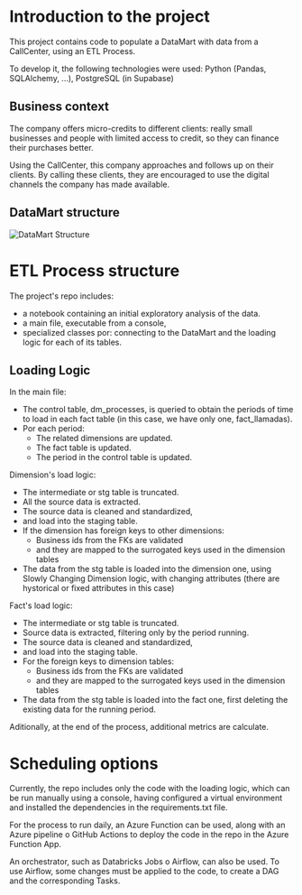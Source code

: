 # Introduction to the project

This project contains code to populate a DataMart with data from a CallCenter, using an ETL Process.

To develop it, the following technologies were used: Python (Pandas, SQLAlchemy, ...), PostgreSQL (in Supabase)

## Business context

The company offers micro-credits to different clients: really small businesses and people with limited access to credit, so they can finance their purchases better. 

Using the CallCenter, this company approaches and follows up on their clients. By calling these clients, they are encouraged to use the digital channels the company has made available.

## DataMart structure

![DataMart Structure](docs/DataMart_Schema.png)

# ETL Process structure

The project's repo includes:
- a notebook containing an initial exploratory analysis of the data.
- a main file, executable from a console,
- specialized classes por: connecting to the DataMart and the loading logic for each of its tables.

## Loading Logic 

In the main file:
- The control table, dm_processes, is queried to obtain the periods of time to load in each fact table (in this case, we have only one, fact_llamadas).
- Por each period:
    - The related dimensions are updated.
    - The fact table is updated.
    - The period in the control table is updated.

Dimension's load logic:
- The intermediate or stg table is truncated.
- All the source data is extracted.
- The source data is cleaned and standardized, 
- and load into the staging table.
- If the dimension has foreign keys to other dimensions:
    - Business ids from the FKs are validated
    - and they are mapped to the surrogated keys used in the dimension tables
- The data from the stg table is loaded into the dimension one, using Slowly Changing Dimension logic, with changing attributes (there are hystorical or fixed attributes in this case)

Fact's load logic:
- The intermediate or stg table is truncated.
- Source data is extracted, filtering only by the period running.
- The source data is cleaned and standardized, 
- and load into the staging table.
- For the foreign keys to dimension tables:
    - Business ids from the FKs are validated
    - and they are mapped to the surrogated keys used in the dimension tables
- The data from the stg table is loaded into the fact one, first deleting the existing data for the running period.

Aditionally, at the end of the process, additional metrics are calculate.

# Scheduling options

Currently, the repo includes only the code with the loading logic, which can be run manually using a console,
having configured a virtual environment and installed the dependencies in the requirements.txt file.

For the process to run daily, an Azure Function can be used, along with an Azure pipeline o GitHub Actions to deploy the code in the repo in the Azure Function App.

An orchestrator, such as Databricks Jobs o Airflow, can also be used. To use Airflow, some changes must be applied to the code, to create a DAG and the corresponding Tasks.